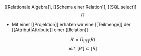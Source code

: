 [[Relationale Algebra]], [[Schema einer Relation]], [[SQL select]]
$$\Pi$$

- Mit einer [[Projektion]] erhalten wir eine [[Teilmenge]] der [[Attribut|Attribute]] einer [[Relation]]

$$R' = \Pi_{[R']}(R)$$
$$mit\ \ [R'] \subset [R]$$
